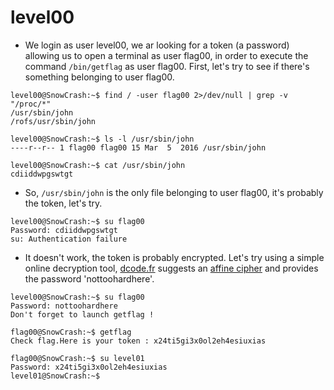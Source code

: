 # level00

- We login as user level00, we ar looking for a token (a password) allowing us to open a terminal as user flag00, in order to execute the command `/bin/getflag` as user flag00. First, let's try to see if there's something belonging to user flag00.
```
level00@SnowCrash:~$ find / -user flag00 2>/dev/null | grep -v "/proc/*"
/usr/sbin/john
/rofs/usr/sbin/john

level00@SnowCrash:~$ ls -l /usr/sbin/john
----r--r-- 1 flag00 flag00 15 Mar  5  2016 /usr/sbin/john

level00@SnowCrash:~$ cat /usr/sbin/john
cdiiddwpgswtgt
```

- So, `/usr/sbin/john` is the only file belonging to user flag00, it's probably the token, let's try.
```
level00@SnowCrash:~$ su flag00
Password: cdiiddwpgswtgt
su: Authentication failure
```

- It doesn't work, the token is probably encrypted. Let's try using a simple online decryption tool, [dcode.fr](https://www.dcode.fr/cipher-identifier) suggests an [affine cipher](https://fr.wikipedia.org/wiki/Chiffre_affine) and provides the password 'nottoohardhere'.
```
level00@SnowCrash:~$ su flag00
Password: nottoohardhere
Don't forget to launch getflag !

flag00@SnowCrash:~$ getflag
Check flag.Here is your token : x24ti5gi3x0ol2eh4esiuxias

flag00@SnowCrash:~$ su level01
Password: x24ti5gi3x0ol2eh4esiuxias
level01@SnowCrash:~$
```

